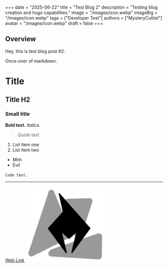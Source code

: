+++
date = "2025-06-22"
title = "Test Blog 2"
description = "Testing blog creation and hugo capabilities."
image = "/images/icon.webp"
imageBig = "/images/icon.webp"
tags = ["Developer Test"]
authors = ["MysteryCultist"]
avatar = "/images/icon.webp"
draft = false
+++

## Overview

Hey, this is test blog post #2.

Once-over of markdown.

# Title
## Title H2
### Small title

**Bold text.**
*Italics.*

> Quote text

1. List item one
2. List item two

- Mhh
- Evil

`Code text.`

---

[Web Link](https://mysterycultist.com)
![Image](/images/icon.webp)